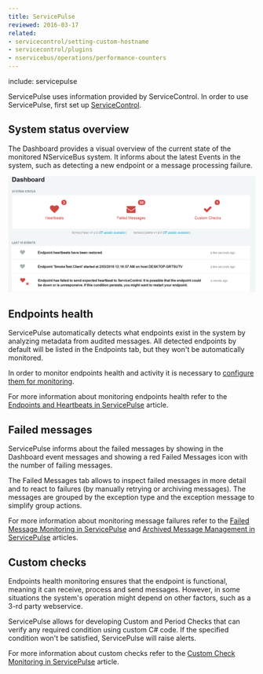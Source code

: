 ```yaml
---
title: ServicePulse
reviewed: 2016-03-17
related:
- servicecontrol/setting-custom-hostname
- servicecontrol/plugins
- nservicebus/operations/performance-counters
---
```


include: servicepulse

ServicePulse uses information provided by ServiceControl. In order to use ServicePulse, first set up [ServiceControl](/servicecontrol/).


## System status overview

The Dashboard provides a visual overview of the current state of the monitored NServiceBus system. It informs about the latest Events in the system, such as detecting a new endpoint or a message processing failure.

![Dashboard](images/dashboard-overview.png)


## Endpoints health

ServicePulse automatically detects what endpoints exist in the system by analyzing metadata from audited messages. All detected endpoints by default will be listed in the Endpoints tab, but they won't be automatically monitored. 

In order to monitor endpoints health and activity it is necessary to [configure them for monitoring](/servicepulse/how-to-configure-endpoints-for-monitoring).

For more information about monitoring endpoints health refer to the [Endpoints and Heartbeats in ServicePulse](/servicepulse/intro-endpoints-heartbeats) article.

 
## Failed messages

ServicePulse informs about the failed messages by showing in the Dashboard event messages and showing a red Failed Messages icon with the number of failing messages. 

The Failed Messages tab allows to inspect failed messages in more detail and to react to failures (by manually retrying or archiving messages). The messages are grouped by the exception type and the exception message to simplify group actions.

For more information about monitoring message failures refer to the [Failed Message Monitoring in ServicePulse](/servicepulse/intro-failed-messages) and [Archived Message Management in ServicePulse](/servicepulse/intro-archived-messages) articles.


## Custom checks

Endpoints health monitoring ensures that the endpoint is functional, meaning it can receive, process and send messages. However, in some situations the system's operation might depend on other factors, such as a 3-rd party webservice.

ServicePulse allows for developing Custom and Period Checks that can verify any required condition using custom C# code. If the specified condition won't be satisfied, ServicePulse will raise alerts.

For more information about custom checks refer to the [Custom Check Monitoring in ServicePulse](/servicepulse/intro-endpoints-custom-checks) article.